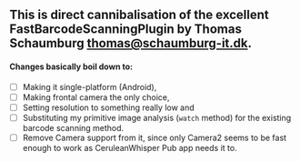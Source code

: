 ## This is direct cannibalisation of the excellent FastBarcodeScanningPlugin by Thomas Schaumburg <thomas@schaumburg-it.dk>.

#### Changes basically boil down to:
- [ ] Making it single-platform (Android),
- [ ] Making frontal camera the only choice,
- [ ] Setting resolution to something really low and
- [ ] Substituting my primitive image analysis (`watch` method) for the existing barcode scanning method.
- [ ] Remove Camera support from it, since only Camera2 seems to be fast enough to work as CeruleanWhisper Pub app needs it to.
